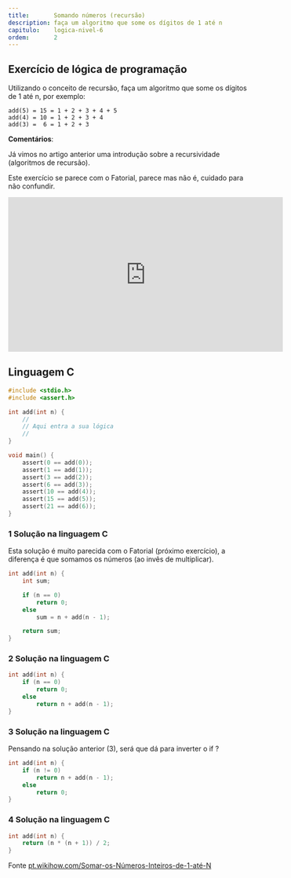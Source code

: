 ```yaml
---
title:       Somando números (recursão)
description: faça um algoritmo que some os dígitos de 1 até n
capitulo:    logica-nivel-6
ordem:       2
---
```




Exercício de lógica de programação
---

Utilizando o conceito de recursão, faça um algoritmo que some os dígitos de 1 até n, por exemplo:

    add(5) = 15 = 1 + 2 + 3 + 4 + 5
    add(4) = 10 = 1 + 2 + 3 + 4
    add(3) =  6 = 1 + 2 + 3


__Comentários__:

Já vimos no artigo anterior uma introdução sobre a recursividade (algoritmos de recursão).

Este exercício se parece com o Fatorial, parece mas não é, cuidado para não confundir.

<iframe width="560" height="315" src="https://www.youtube.com/embed/xTM9hGPudo8" frameborder="0" allow="autoplay; encrypted-media" allowfullscreen></iframe>



Linguagem C
---


```c
#include <stdio.h>
#include <assert.h>

int add(int n) {
    //
    // Aqui entra a sua lógica
    //
}

void main() {
    assert(0 == add(0));
    assert(1 == add(1));
    assert(3 == add(2));
    assert(6 == add(3));
    assert(10 == add(4));
    assert(15 == add(5));
    assert(21 == add(6));
}
```


### 1 Solução na linguagem C

Esta solução é muito parecida com o Fatorial (próximo exercício), a diferença é que somamos os números
(ao invês de multiplicar).


```c
int add(int n) {
    int sum;

    if (n == 0)
        return 0;
    else
        sum = n + add(n - 1);

    return sum;
}
```


### 2 Solução na linguagem C

```c
int add(int n) {
    if (n == 0)
        return 0;
    else
        return n + add(n - 1);
}
```



### 3 Solução na linguagem C

Pensando na solução anterior (3), será que dá para inverter o if ?

```c
int add(int n) {
    if (n != 0)
        return n + add(n - 1);
    else
        return 0;
}
```


### 4 Solução na linguagem C


```c
int add(int n) {
    return (n * (n + 1)) / 2;
}
```

Fonte [pt.wikihow.com/Somar-os-Números-Inteiros-de-1-até-N](https://pt.wikihow.com/Somar-os-N%C3%BAmeros-Inteiros-de-1-at%C3%A9-N)
